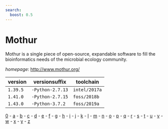 ```yaml
---
search:
  boost: 0.5
---
```

# Mothur

Mothur is a single piece of open-source, expandable software  to fill the bioinformatics needs of the microbial ecology community.

*homepage*: <http://www.mothur.org/>

version | versionsuffix | toolchain
--------|---------------|----------
``1.39.5`` | ``-Python-2.7.13`` | ``intel/2017a``
``1.41.0`` | ``-Python-2.7.15`` | ``foss/2018b``
``1.43.0`` | ``-Python-3.7.2`` | ``foss/2019a``

[0](../0/index.md) - [a](../a/index.md) - [b](../b/index.md) - [c](../c/index.md) - [d](../d/index.md) - [e](../e/index.md) - [f](../f/index.md) - [g](../g/index.md) - [h](../h/index.md) - [i](../i/index.md) - [j](../j/index.md) - [k](../k/index.md) - [l](../l/index.md) - [m](../m/index.md) - [n](../n/index.md) - [o](../o/index.md) - [p](../p/index.md) - [q](../q/index.md) - [r](../r/index.md) - [s](../s/index.md) - [t](../t/index.md) - [u](../u/index.md) - [v](../v/index.md) - [w](../w/index.md) - [x](../x/index.md) - [y](../y/index.md) - [z](../z/index.md)

